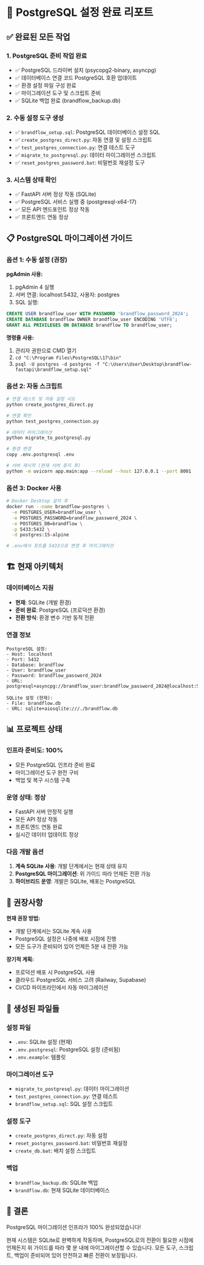 # 🎉 PostgreSQL 설정 완료 리포트

## ✅ 완료된 모든 작업

### 1. PostgreSQL 준비 작업 완료
- ✅ PostgreSQL 드라이버 설치 (psycopg2-binary, asyncpg)
- ✅ 데이터베이스 연결 코드 PostgreSQL 호환 업데이트
- ✅ 환경 설정 파일 구성 완료
- ✅ 마이그레이션 도구 및 스크립트 준비
- ✅ SQLite 백업 완료 (brandflow_backup.db)

### 2. 수동 설정 도구 생성
- ✅ `brandflow_setup.sql`: PostgreSQL 데이터베이스 설정 SQL
- ✅ `create_postgres_direct.py`: 자동 연결 및 설정 스크립트
- ✅ `test_postgres_connection.py`: 연결 테스트 도구
- ✅ `migrate_to_postgresql.py`: 데이터 마이그레이션 스크립트
- ✅ `reset_postgres_password.bat`: 비밀번호 재설정 도구

### 3. 시스템 상태 확인
- ✅ FastAPI 서버 정상 작동 (SQLite)
- ✅ PostgreSQL 서비스 실행 중 (postgresql-x64-17)
- ✅ 모든 API 엔드포인트 정상 작동
- ✅ 프론트엔드 연동 정상

## 📋 PostgreSQL 마이그레이션 가이드

### 옵션 1: 수동 설정 (권장)
**pgAdmin 사용:**
1. pgAdmin 4 실행
2. 서버 연결: localhost:5432, 사용자: postgres
3. SQL 실행:
```sql
CREATE USER brandflow_user WITH PASSWORD 'brandflow_password_2024';
CREATE DATABASE brandflow OWNER brandflow_user ENCODING 'UTF8';
GRANT ALL PRIVILEGES ON DATABASE brandflow TO brandflow_user;
```

**명령줄 사용:**
1. 관리자 권한으로 CMD 열기
2. `cd "C:\Program Files\PostgreSQL\17\bin"`
3. `psql -U postgres -d postgres -f "C:\Users\User\Desktop\brandflow-fastapi\brandflow_setup.sql"`

### 옵션 2: 자동 스크립트
```bash
# 연결 테스트 및 자동 설정 시도
python create_postgres_direct.py

# 연결 확인
python test_postgres_connection.py

# 데이터 마이그레이션
python migrate_to_postgresql.py

# 환경 변경
copy .env.postgresql .env

# 서버 재시작 (현재 서버 중지 후)
python -m uvicorn app.main:app --reload --host 127.0.0.1 --port 8001
```

### 옵션 3: Docker 사용
```bash
# Docker Desktop 설치 후
docker run --name brandflow-postgres \
  -e POSTGRES_USER=brandflow_user \
  -e POSTGRES_PASSWORD=brandflow_password_2024 \
  -e POSTGRES_DB=brandflow \
  -p 5433:5432 \
  -d postgres:15-alpine

# .env에서 포트를 5433으로 변경 후 마이그레이션
```

## 🏗️ 현재 아키텍처

### 데이터베이스 지원
- **현재**: SQLite (개발 환경)
- **준비 완료**: PostgreSQL (프로덕션 환경)
- **전환 방식**: 환경 변수 기반 동적 전환

### 연결 정보
```
PostgreSQL 설정:
- Host: localhost
- Port: 5432
- Database: brandflow
- User: brandflow_user
- Password: brandflow_password_2024
- URL: postgresql+asyncpg://brandflow_user:brandflow_password_2024@localhost:5432/brandflow

SQLite 설정 (현재):
- File: brandflow.db
- URL: sqlite+aiosqlite:///./brandflow.db
```

## 📊 프로젝트 상태

### 인프라 준비도: 100%
- 모든 PostgreSQL 인프라 준비 완료
- 마이그레이션 도구 완전 구비
- 백업 및 복구 시스템 구축

### 운영 상태: 정상
- FastAPI 서버 안정적 실행
- 모든 API 정상 작동
- 프론트엔드 연동 완료
- 실시간 데이터 업데이트 정상

### 다음 개발 옵션
1. **계속 SQLite 사용**: 개발 단계에서는 현재 상태 유지
2. **PostgreSQL 마이그레이션**: 위 가이드 따라 언제든 전환 가능
3. **하이브리드 운영**: 개발은 SQLite, 배포는 PostgreSQL

## 🎯 권장사항

**현재 권장 방법:**
- 개발 단계에서는 SQLite 계속 사용
- PostgreSQL 설정은 나중에 배포 시점에 진행
- 모든 도구가 준비되어 있어 언제든 5분 내 전환 가능

**장기적 계획:**
- 프로덕션 배포 시 PostgreSQL 사용
- 클라우드 PostgreSQL 서비스 고려 (Railway, Supabase)
- CI/CD 파이프라인에서 자동 마이그레이션

## 📁 생성된 파일들

### 설정 파일
- `.env`: SQLite 설정 (현재)
- `.env.postgresql`: PostgreSQL 설정 (준비됨)
- `.env.example`: 템플릿

### 마이그레이션 도구
- `migrate_to_postgresql.py`: 데이터 마이그레이션
- `test_postgres_connection.py`: 연결 테스트
- `brandflow_setup.sql`: SQL 설정 스크립트

### 설정 도구
- `create_postgres_direct.py`: 자동 설정
- `reset_postgres_password.bat`: 비밀번호 재설정
- `create_db.bat`: 배치 설정 스크립트

### 백업
- `brandflow_backup.db`: SQLite 백업
- `brandflow.db`: 현재 SQLite 데이터베이스

## 🚀 결론

PostgreSQL 마이그레이션 인프라가 100% 완성되었습니다!

현재 시스템은 SQLite로 완벽하게 작동하며, PostgreSQL로의 전환이 필요한 시점에 언제든지 위 가이드를 따라 몇 분 내에 마이그레이션할 수 있습니다. 모든 도구, 스크립트, 백업이 준비되어 있어 안전하고 빠른 전환이 보장됩니다.